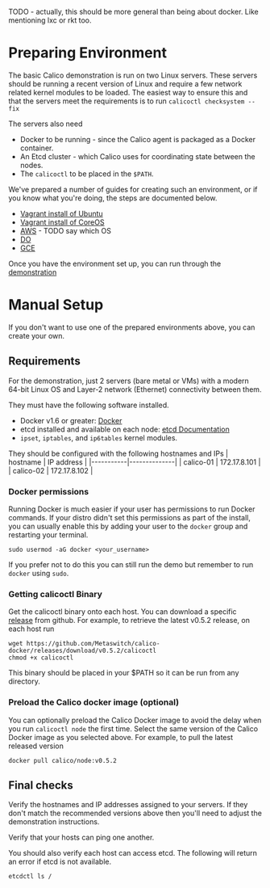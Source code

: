 TODO - actually, this should be more general than being about docker. Like mentioning lxc or rkt too.

# Preparing Environment 
The basic Calico demonstration is run on two Linux servers. These servers should be running a recent version of Linux and require a few network related kernel modules to be loaded. The easiest way to ensure this and that the servers meet the requirements is to run `calicoctl checksystem --fix`

The servers also need
* Docker to be running - since the Calico agent is packaged as a Docker container.
* An Etcd cluster - which Calico uses for coordinating state between the nodes.
* The `calicoctl` to be placed in the `$PATH`.

We've prepared a number of guides for creating such an environment, or if you know what you're doing, the steps are documented below.
* [Vagrant install of Ubuntu](TODO) 
* [Vagrant install of CoreOS](TODO)
* [AWS](TODO) - TODO say which OS
* [DO](TODO)
* [GCE](TODO)

Once you have the environment set up, you can run through the [demonstration](Demonstration.md)

# Manual Setup

If you don't want to use one of the prepared environments above, you can create your own. 

## Requirements

For the demonstration, just 2 servers (bare metal or VMs) with a modern 64-bit Linux OS and Layer-2 network (Ethernet) connectivity between them.

They must have the following software installed.
 * Docker v1.6 or greater: [Docker](TODO)
 * etcd installed and available on each node: [etcd Documentation](https://coreos.com/etcd/docs/latest/)
 * `ipset`, `iptables`, and `ip6tables` kernel modules.

They should be configured with the following hostnames and IPs
| hostname  | IP address   |
|-----------|--------------|
| calico-01 | 172.17.8.101 |
| calico-02 | 172.17.8.102 |

### Docker permissions
Running Docker is much easier if your user has permissions to run Docker commands. If your distro didn't set this permissions as part of the install, you can usually enable this by adding your user to the `docker` group and restarting your terminal.

    sudo usermod -aG docker <your_username>

If you prefer not to do this you can still run the demo but remember to run `docker` using `sudo`.

### Getting calicoctl Binary
Get the calicoctl binary onto each host.  You can download a specific [release](https://github.com/Metaswitch/calico-docker/releases/) from github.  For example, to retrieve the latest v0.5.2 release, on each host run

	wget https://github.com/Metaswitch/calico-docker/releases/download/v0.5.2/calicoctl
	chmod +x calicoctl
	
This binary should be placed in your $PATH so it can be run from any directory.

### Preload the Calico docker image (optional)
You can optionally preload the Calico Docker image to avoid the delay when you run `calicoctl node` the first time. 
Select the same version of the Calico Docker image as you selected above.  For example, to pull the latest released version

    docker pull calico/node:v0.5.2

## Final checks

Verify the hostnames and IP addresses assigned to your servers.  If they don't match the recommended versions above then you'll need to adjust the demonstration instructions.

Verify that your hosts can ping one another.

You should also verify each host can access etcd.  The following will return an error if etcd is not available.

    etcdctl ls /